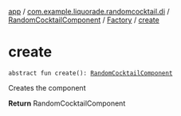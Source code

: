 [app](../../../index.md) / [com.example.liquorade.randomcocktail.di](../../index.md) / [RandomCocktailComponent](../index.md) / [Factory](index.md) / [create](./create.md)

# create

`abstract fun create(): `[`RandomCocktailComponent`](../index.md)

Creates the component

**Return**
RandomCocktailComponent

